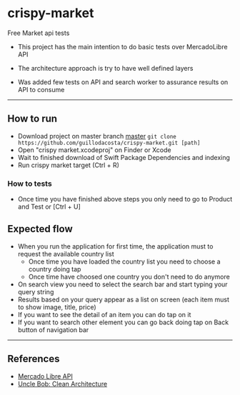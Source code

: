 # crispy-market
Free Market api tests

- This project has the main intention to do basic tests over MercadoLibre API

- The architecture approach is try to have well defined layers

- Was added few tests on API and search worker to assurance results on API to consume

---

## How to run

- Download project on master branch [master](https://github.com/guillodacosta/crispy-market.git) 
`git clone https://github.com/guillodacosta/crispy-market.git [path]`
- Open "crispy market.xcodeproj" on Finder or Xcode
- Wait to finished download of Swift Package Dependencies and indexing
- Run crispy market target (Ctrl + R)

### How to tests

- Once time you have finished above steps you only need to go to Product and Test or [Ctrl + U]


## Expected flow
 - When you run the application for first time, the application must to request the available country list
    - Once time you have loaded the country list you need to choose a country doing tap
    - Once time have choosed one country you don't need to do anymore
 - On search view you need to select the search bar and start typing your query string
 - Results based on your query appear as a list on screen (each item must to show image, title, price)
 - If you want to see the detail of an item you can do tap on it
 - If you want to search other element you can go back doing tap on Back button of navigation bar


---

## References

* [Mercado Libre API](https://developers.mercadolibre.com.ar/es_ar/categorias-y-publicaciones)
* [Uncle Bob: Clean Architecture](https://www.amazon.com/-/es/Clean-Architecture-Craftsmans-Software-Structure-ebook-dp-B075LRM681/dp/B075LRM681/ref=mt_other?_encoding=UTF8&me=&qid=)
